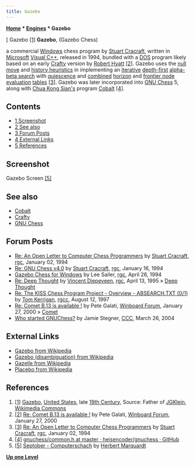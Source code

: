 ```yaml
---
title: Gazebo
---
```

**[Home](Home "Home") * [Engines](Engines "Engines") * Gazebo**

\[ Gazebo <a id="cite-note-1" href="#cite-ref-1">[1]</a>
**Gazebo**, (Gazebo Chess)

a commercial [Windows](Windows "Windows") chess program by [Stuart Cracraft](Stuart_Cracraft "Stuart Cracraft"), written in [Microsoft](Microsoft "Microsoft") [Visual C++](Cpp "Cpp"), released in 1994, bundled with a [DOS](MS-DOS "MS-DOS") program likely based on an early [Crafty](Crafty "Crafty") version by [Robert Hyatt](Robert_Hyatt "Robert Hyatt") <a id="cite-note-2" href="#cite-ref-2">[2]</a>.
Gazebo uses the [null move](Null_Move_Pruning "Null Move Pruning") and [history heuristics](History_Heuristic "History Heuristic") in implementing an [iterative](Iterative_Deepening "Iterative Deepening") [depth-first](Depth-First "Depth-First") [alpha-beta search](Alpha-Beta "Alpha-Beta") with [quiescence](Quiescence_Search "Quiescence Search") and [combined](Oracle "Oracle") [horizon](Horizon_Node "Horizon Node") and [frontier node](Frontier_Nodes "Frontier Nodes") [evaluation](Evaluation "Evaluation") [tables](Piece-Square_Tables "Piece-Square Tables") <a id="cite-note-3" href="#cite-ref-3">[3]</a>.
Gazebo was later incorporated into [GNU Chess](GNU_Chess "GNU Chess") 5, along with [Chua Kong Sian's](Chua_Kong_Sian "Chua Kong Sian") program [Cobalt](Cobalt "Cobalt") <a id="cite-note-4" href="#cite-ref-4">[4]</a>.

## Contents

- [1 Screenshot](#screenshot)
- [2 See also](#see-also)
- [3 Forum Posts](#forum-posts)
- [4 External Links](#external-links)
- [5 References](#references)

## Screenshot

[](File:Gazebo.gif)
Gazebo Screen <a id="cite-note-5" href="#cite-ref-5">[5]</a>

## See also

- [Cobalt](Cobalt "Cobalt")
- [Crafty](Crafty "Crafty")
- [GNU Chess](GNU_Chess "GNU Chess")

## Forum Posts

- [Re: An Open Letter to Computer Chess Programmers](https://groups.google.com/d/msg/rec.games.chess/x79Ys8WSc-I/UdoCc_7AYNUJ) by [Stuart Cracraft](Stuart_Cracraft "Stuart Cracraft"), [rgc](Computer_Chess_Forums "Computer Chess Forums"), January 02, 1994
- [Re: GNU Chess v4.0](https://groups.google.com/d/msg/rec.games.chess/Z7lx8jF7Grg/x8UQCYaJJsUJ) by [Stuart Cracraft](Stuart_Cracraft "Stuart Cracraft"), [rgc](Computer_Chess_Forums "Computer Chess Forums"), January 16, 1994
- [Gazebo Chess for Windows](https://groups.google.com/d/msg/rec.games.chess/YA9tUdXHlmk/FvzL3dWEqHcJ) by Lee Sailer, [rgc](Computer_Chess_Forums "Computer Chess Forums"), April 26, 1994
- [Re: Deep Thought](https://groups.google.com/d/msg/rec.games.chess/GV1_Q8voXJg/MRGLYFbUdFwJ) by [Vincent Diepeveen](Vincent_Diepeveen "Vincent Diepeveen"), [rgc](Computer_Chess_Forums "Computer Chess Forums"), April 13, 1995 » [Deep Thought](Deep_Thought "Deep Thought")
- [Re: The KISS Chess Program Project - Overview - ABSEARCH.TXT (0/1)](https://groups.google.com/d/msg/rec.games.chess.computer/Co_7iTrx7rM/5znIOUfvGy4J) by [Tom Kerrigan](Tom_Kerrigan "Tom Kerrigan"), [rgcc](Computer_Chess_Forums "Computer Chess Forums"), August 12, 1997
- [Re: Comet B.13 is available !](http://www.open-aurec.com/wbforum/viewtopic.php?f=18&t=30779&start=2) by Pete Galati, [Winboard Forum](Computer_Chess_Forums "Computer Chess Forums"), January 27, 2000 » [Comet](Comet "Comet")
- [Who started GNUChess?](https://www.stmintz.com/ccc/index.php?id=356855) by Jamie Stegner, [CCC](CCC "CCC"), March 26, 2004

## External Links

- [Gazebo from Wikipedia](https://en.wikipedia.org/wiki/Gazebo)
- [Gazebo (disambiguation) from Wikipedia](<https://en.wikipedia.org/wiki/Gazebo_(disambiguation)>)
- [Gazelle from Wikipedia](https://en.wikipedia.org/wiki/Gazelle)
- [Placebo from Wikipedia](https://en.wikipedia.org/wiki/Placebo)

## References

1. <a id="cite-ref-1" href="#cite-note-1">[1]</a> [Gazebo](https://en.wikipedia.org/wiki/Gazebo), [United States](https://en.wikipedia.org/wiki/United_States), late [19th Century](https://en.wikipedia.org/wiki/19th_century), Source: Father of [JGKlein](https://commons.wikimedia.org/wiki/User:JGKlein), [Wikimedia Commons](https://en.wikipedia.org/wiki/Wikimedia_Commons)
1. <a id="cite-ref-2" href="#cite-note-2">[2]</a> [Re: Comet B.13 is available !](http://www.open-aurec.com/wbforum/viewtopic.php?f=18&t=30779&start=2) by Pete Galati, [Winboard Forum](Computer_Chess_Forums "Computer Chess Forums"), January 27, 2000
1. <a id="cite-ref-3" href="#cite-note-3">[3]</a> [Re: An Open Letter to Computer Chess Programmers](https://groups.google.com/d/msg/rec.games.chess/x79Ys8WSc-I/UdoCc_7AYNUJ) by [Stuart Cracraft](Stuart_Cracraft "Stuart Cracraft"), [rgc](Computer_Chess_Forums "Computer Chess Forums"), January 02, 1994
1. <a id="cite-ref-4" href="#cite-note-4">[4]</a> [gnuchess/common.h at master · heisencoder/gnuchess · GitHub](https://github.com/heisencoder/gnuchess/blob/master/src/common.h)
1. <a id="cite-ref-5" href="#cite-note-5">[5]</a> [Septober - Computerschach](http://www.septober.de/chess/index.htm) by [Herbert Marquardt](index.php?title=Herbert_Marquardt&action=edit&redlink=1 "Herbert Marquardt (page does not exist)")

**[Up one Level](Engines "Engines")**

